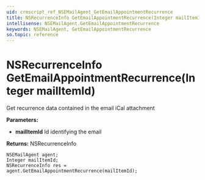 ```yaml
---
uid: crmscript_ref_NSEMailAgent_GetEmailAppointmentRecurrence
title: NSRecurrenceInfo GetEmailAppointmentRecurrence(Integer mailItemId)
intellisense: NSEMailAgent.GetEmailAppointmentRecurrence
keywords: NSEMailAgent, GetEmailAppointmentRecurrence
so.topic: reference
---
```


# NSRecurrenceInfo GetEmailAppointmentRecurrence(Integer mailItemId)

Get recurrence data contained in the email iCal attachment

**Parameters:**
 - **mailItemId** Id identifying the email

**Returns:** NSRecurrenceInfo

```crmscript
NSEMailAgent agent;
Integer mailItemId;
NSRecurrenceInfo res = agent.GetEmailAppointmentRecurrence(mailItemId);
```

